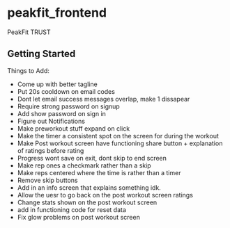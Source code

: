 # peakfit_frontend

PeakFit TRUST

## Getting Started

Things to Add:
- Come up with better tagline
- Put 20s cooldown on email codes 
- Dont let email success messages overlap, make 1 dissapear
- Require strong password on signup
- Add show password on sign in 
- Figure out Notifications
- Make preworkout stuff expand on click
- Make the timer a consistent spot on the screen for during the workout 
- Make Post workout screen have functioning share button + explanation of ratings before rating
- Progress wont save on exit, dont skip to end screen
- Make rep ones a checkmark rather than a skip
- Make reps centered where the time is rather than a timer
- Remove skip buttons
- Add in an info screen that explains something idk.
- Allow the uesr to go back on the post workout screen ratings
- Change stats shown on the post workout screen
- add in functioning code for reset data
- Fix glow problems on post workout screen
